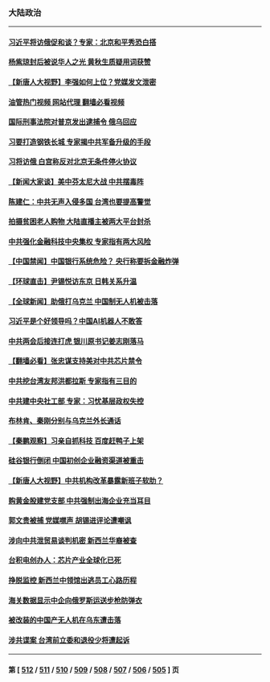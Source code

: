 ### 大陆政治
---
#### [习近平将访俄促和谈？专家：北京和平秀恐白搭](../../pages/ncid277/n13952569.md?03180845) 
#### [杨紫琼封后被说华人之光 黄秋生质疑用词获赞](../../pages/ncid277/n13952639.md?03180845) 
#### [【新唐人大视野】李强如何上位？党媒发文泄密](../../pages/ncid277/n13951986.md?03180845) 
#### [油管热门视频 网站代理 翻墙必看视频](http://138.2.39.72:81/youtube.html?epic-marker?03180845)
#### [国际刑事法院对普京发出逮捕令 俄乌回应](../../pages/ncid277/n13952577.md?03180845) 
#### [习要打造钢铁长城 专家揭中共军备升级的手段](../../pages/ncid277/n13951822.md?03180845) 
#### [习将访俄 白宫称反对北京无条件停火协议](../../pages/ncid277/n13952582.md?03180845) 
#### [【新闻大家谈】美中芬太尼大战 中共摆毒阵](../../pages/ncid277/n13952480.md?03180845) 
#### [陈建仁：中共无声入侵多国 台湾也要提高警觉](../../pages/ncid277/n13952219.md?03180845) 
#### [拍摄贫困老人购物 大陆直播主被两大平台封杀](../../pages/ncid277/n13952368.md?03180845) 
#### [中共强化金融科技中央集权 专家指有两大风险](../../pages/ncid277/n13952238.md?03180845) 
#### [【中国禁闻】中国银行系统危险？ 央行称要拆金融炸弹](../../pages/ncid277/n13951934.md?03180845) 
#### [【环球直击】尹锡悦访东京 日韩关系升温](../../pages/ncid277/n13951923.md?03180845) 
#### [【全球新闻】助俄打乌克兰 中国制无人机被击落](../../pages/ncid277/n13951745.md?03180845) 
#### [习近平是个好领导吗？中国AI机器人不敢答](../../pages/ncid277/n13952140.md?03180845) 
#### [中共两会后接连打虎 银川原书记姜志刚落马](../../pages/ncid277/n13952144.md?03180845) 
#### [【翻墙必看】张忠谋支持美对中共芯片禁令](../../pages/ncid277/n13952082.md?03180845) 
#### [中共挖台湾友邦洪都拉斯 专家指有三目的](../../pages/ncid277/n13951963.md?03180845) 
#### [中共建中央社工部 专家：习忧基层政权失控](../../pages/ncid277/n13952053.md?03180845) 
#### [布林肯、秦刚分别与乌克兰外长通话](../../pages/ncid277/n13952005.md?03180845) 
#### [【秦鹏观察】习亲自抓科技 百度赶鸭子上架](../../pages/ncid277/n13951961.md?03180845) 
#### [硅谷银行倒闭 中国初创企业融资渠道被重击](../../pages/ncid277/n13951323.md?03180845) 
#### [【新唐人大视野】中共机构改革暴露新班子软肋？](../../pages/ncid277/n13951920.md?03180845) 
#### [购黄金股建党支部 中共强制出海企业充当耳目](../../pages/ncid277/n13951905.md?03180845) 
#### [郭文贵被捕 党媒噤声 胡锡进评论遭嘲讽](../../pages/ncid277/n13951892.md?03180845) 
#### [涉向中共泄贸易谈判机密 新西兰华裔被查](../../pages/ncid277/n13951853.md?03180845) 
#### [台积电创办人：芯片产业全球化已死](../../pages/ncid277/n13951841.md?03180845) 
#### [挣脱监控 新西兰中领馆出逃员工心路历程](../../pages/ncid277/n13951783.md?03180845) 
#### [海关数据显示中企向俄罗斯运送步枪防弹衣](../../pages/ncid277/n13951828.md?03180845) 
#### [被改装的中国产无人机在乌东遭击落](../../pages/ncid277/n13951707.md?03180845) 
#### [涉共谍案 台湾前立委和退役少将遭起诉](../../pages/ncid277/n13951530.md?03180845) 

---
#### 第 [ [512](./512.md?03180845) / [511](./511.md?03180845) / [510](./510.md?03180845) / [509](./509.md?03180845) / [508](./508.md?03180845) / [507](./507.md?03180845) / [506](./506.md?03180845) / [505](./505.md?03180845) ] 页
